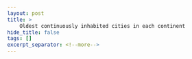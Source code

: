 ```yaml
---
layout: post
title: >
    Oldest continuously inhabited cities in each continent
hide_title: false
tags: []
excerpt_separator: <!--more-->
---
```

